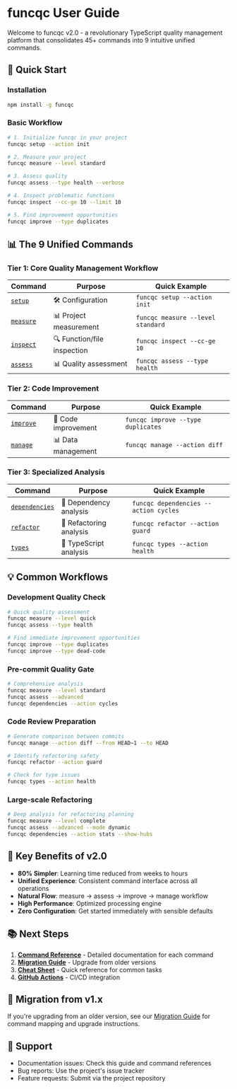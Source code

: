 # funcqc User Guide

Welcome to funcqc v2.0 - a revolutionary TypeScript quality management platform that consolidates 45+ commands into 9 intuitive unified commands.

## 🚀 Quick Start

### Installation

```bash
npm install -g funcqc
```

### Basic Workflow

```bash
# 1. Initialize funcqc in your project
funcqc setup --action init

# 2. Measure your project
funcqc measure --level standard

# 3. Assess quality
funcqc assess --type health --verbose

# 4. Inspect problematic functions
funcqc inspect --cc-ge 10 --limit 10

# 5. Find improvement opportunities
funcqc improve --type duplicates
```

## 📊 The 9 Unified Commands

### Tier 1: Core Quality Management Workflow

| Command | Purpose | Quick Example |
|---------|---------|---------------|
| [`setup`](commands/setup.md) | 🛠️ Configuration | `funcqc setup --action init` |
| [`measure`](commands/measure.md) | 📊 Project measurement | `funcqc measure --level standard` |
| [`inspect`](commands/inspect.md) | 🔍 Function/file inspection | `funcqc inspect --cc-ge 10` |
| [`assess`](commands/assess.md) | 📊 Quality assessment | `funcqc assess --type health` |

### Tier 2: Code Improvement

| Command | Purpose | Quick Example |
|---------|---------|---------------|
| [`improve`](commands/improve.md) | 🔧 Code improvement | `funcqc improve --type duplicates` |
| [`manage`](commands/manage.md) | 📊 Data management | `funcqc manage --action diff` |

### Tier 3: Specialized Analysis

| Command | Purpose | Quick Example |
|---------|---------|---------------|
| [`dependencies`](commands/dependencies.md) | 🔗 Dependency analysis | `funcqc dependencies --action cycles` |
| [`refactor`](commands/refactor.md) | 🔧 Refactoring analysis | `funcqc refactor --action guard` |
| [`types`](commands/types.md) | 🧩 TypeScript analysis | `funcqc types --action health` |

## 💡 Common Workflows

### Development Quality Check

```bash
# Quick quality assessment
funcqc measure --level quick
funcqc assess --type health

# Find immediate improvement opportunities
funcqc improve --type duplicates
funcqc improve --type dead-code
```

### Pre-commit Quality Gate

```bash
# Comprehensive analysis
funcqc measure --level standard
funcqc assess --advanced
funcqc dependencies --action cycles
```

### Code Review Preparation

```bash
# Generate comparison between commits
funcqc manage --action diff --from HEAD~1 --to HEAD

# Identify refactoring safety
funcqc refactor --action guard

# Check for type issues
funcqc types --action health
```

### Large-scale Refactoring

```bash
# Deep analysis for refactoring planning
funcqc measure --level complete
funcqc assess --advanced --mode dynamic
funcqc dependencies --action stats --show-hubs
```

## 🎯 Key Benefits of v2.0

- **80% Simpler**: Learning time reduced from weeks to hours
- **Unified Experience**: Consistent command interface across all operations
- **Natural Flow**: measure → assess → improve → manage workflow
- **High Performance**: Optimized processing engine
- **Zero Configuration**: Get started immediately with sensible defaults

## 📚 Next Steps

1. **[Command Reference](commands/)** - Detailed documentation for each command
2. **[Migration Guide](migration-guide.md)** - Upgrade from older versions
3. **[Cheat Sheet](cheatsheet.md)** - Quick reference for common tasks
4. **[GitHub Actions](github-actions-integration.md)** - CI/CD integration

## 🔄 Migration from v1.x

If you're upgrading from an older version, see our [Migration Guide](migration-guide.md) for command mapping and upgrade instructions.

## 💬 Support

- Documentation issues: Check this guide and command references
- Bug reports: Use the project's issue tracker
- Feature requests: Submit via the project repository